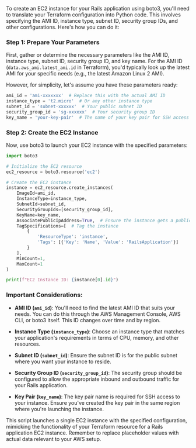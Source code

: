 To create an EC2 instance for your Rails application using boto3, you'll need to translate your Terraform configuration into Python code. This involves specifying the AMI ID, instance type, subnet ID, security group IDs, and other configurations. Here's how you can do it:

### Step 1: Prepare Your Parameters

First, gather or determine the necessary parameters like the AMI ID, instance type, subnet ID, security group ID, and key name. For the AMI ID (`data.aws_ami.latest_ami.id` in Terraform), you'd typically look up the latest AMI for your specific needs (e.g., the latest Amazon Linux 2 AMI).

However, for simplicity, let's assume you have these parameters ready:

```python
ami_id = 'ami-xxxxxxx'  # Replace this with the actual AMI ID
instance_type = 't2.micro'  # Or any other instance type
subnet_id = 'subnet-xxxxxx'  # Your public subnet ID
security_group_id = 'sg-xxxxxx'  # Your security group ID
key_name = 'your-key-pair'  # The name of your key pair for SSH access
```

### Step 2: Create the EC2 Instance

Now, use boto3 to launch your EC2 instance with the specified parameters:

```python
import boto3

# Initialize the EC2 resource
ec2_resource = boto3.resource('ec2')

# Create the EC2 instance
instance = ec2_resource.create_instances(
    ImageId=ami_id,
    InstanceType=instance_type,
    SubnetId=subnet_id,
    SecurityGroupIds=[security_group_id],
    KeyName=key_name,
    AssociatePublicIpAddress=True,  # Ensure the instance gets a public IP
    TagSpecifications=[  # Tag the instance
        {
            'ResourceType': 'instance',
            'Tags': [{'Key': 'Name', 'Value': 'RailsApplication'}]
        }
    ],
    MinCount=1,
    MaxCount=1
)

print(f"EC2 Instance ID: {instance[0].id}")
```

### Important Considerations:

- **AMI ID (`ami_id`)**: You'll need to find the latest AMI ID that suits your needs. You can do this through the AWS Management Console, AWS CLI, or boto3 itself. This ID changes over time and by region.
  
- **Instance Type (`instance_type`)**: Choose an instance type that matches your application's requirements in terms of CPU, memory, and other resources.
  
- **Subnet ID (`subnet_id`)**: Ensure the subnet ID is for the public subnet where you want your instance to reside.
  
- **Security Group ID (`security_group_id`)**: The security group should be configured to allow the appropriate inbound and outbound traffic for your Rails application.
  
- **Key Pair (`key_name`)**: The key pair name is required for SSH access to your instance. Ensure you've created the key pair in the same region where you're launching the instance.

This script launches a single EC2 instance with the specified configuration, mimicking the functionality of your Terraform resource for a Rails application EC2 instance. Remember to replace placeholder values with actual data relevant to your AWS setup.

